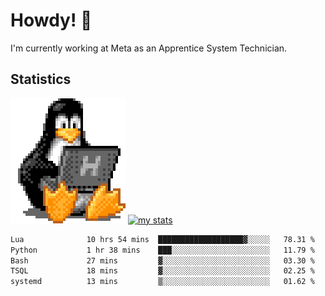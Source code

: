# Howdy! :penguin:
I'm currently working at Meta as an Apprentice System Technician.

## Statistics

![Tux Pengiun!](tux-linux-penguin.gif)
[![my stats](https://github-readme-stats.vercel.app/api?username=benlodz&showing_icons=true&theme=tokyonight)](https://github.com/anuraghazra/github-readme-stats)

<!-- [![Top Langs](https://github-readme-stats.vercel.app/api/top-langs/?username=benlodz&layout=compact)](https://github.com/anuraghazra/github-readme-stats) ---> 

<!--START_SECTION:waka-->

```txt
Lua              10 hrs 54 mins  ███████████████████▓░░░░░   78.31 %
Python           1 hr 38 mins    ███░░░░░░░░░░░░░░░░░░░░░░   11.79 %
Bash             27 mins         ▓░░░░░░░░░░░░░░░░░░░░░░░░   03.30 %
TSQL             18 mins         ▓░░░░░░░░░░░░░░░░░░░░░░░░   02.25 %
systemd          13 mins         ▒░░░░░░░░░░░░░░░░░░░░░░░░   01.62 %
```

<!--END_SECTION:waka-->
<!--
**benlodz/benlodz** is a ✨ _special_ ✨ repository because its `README.md` (this file) appears on your GitHub profile.

Here are some ideas to get you started:

- 🔭 I’m currently working on ...
- 🌱 I’m currently learning ...
- 👯 I’m looking to collaborate on ...
- 🤔 I’m looking for help with ...
- 💬 Ask me about ...
- 📫 How to reach me: ...
- 😄 Pronouns: ...
- ⚡ Fun fact: ...
-->
